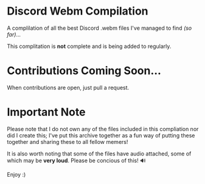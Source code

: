 # Discord Webm Compilation
A complilation of all the best Discord .webm files I've managed to find *(so far)*...

This complitation is **not** complete and is being added to regularly. 

# Contributions Coming Soon... 
When contributions are open, just pull a request.

# Important Note
Please note that I do not own any of the files included in this compliation nor did I create this; I've put this archive together as a fun way of putting these together and sharing these to all fellow memers! 

It is also worth noting that some of the files have audio attached, some of which may be **very loud**. Please be concious of this! :loud_sound: 

Enjoy :)

